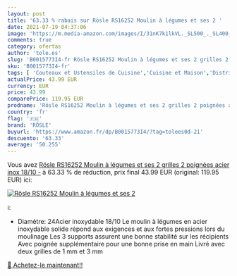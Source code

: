 ```yaml
---
layout: post
title: '63.33 % rabais sur Rösle RS16252 Moulin à légumes et ses 2 '
date: 2021-07-19 04:37:06
image: 'https://m.media-amazon.com/images/I/31nK7k1lkVL._SL500_._SL400_.jpg'
comments: true
category: ofertas
author: 'tole.es'
slug: 'B0015773I4-fr Rösle RS16252 Moulin à légumes et ses 2 grilles 2 poignées...'
sku: 'B0015773I4-fr'
tags: [ 'Couteaux et Ustensiles de Cuisine','Cuisine et Maison','Distributeurs de sauces et dépices','Moulins à légumes','Passoires','Rangement et organisation','Rangement et organisation de cuisine','rösle', ]
actualPrice: 43.99 EUR
currency: EUR
price: 43.99
comparePrice: 119.95 EUR
prodname: 'Rösle RS16252 Moulin à légumes et ses 2 grilles 2 poignées acier inox 18/10 -'
country: 'fr'
flag: '🇫🇷'
brand: 'RÖSLE'
buyurl: 'https://www.amazon.fr/dp/B0015773I4/?tag=tolees0d-21'
descuento: '63.33'
average: '50.255'
---
```


Vous avez [Rösle RS16252 Moulin à légumes et ses 2 grilles 2 poignées acier inox 18/10 -](https://www.amazon.fr/dp/B0015773I4/?tag=tolees0d-21)  à  63.33 % de réduction, prix final  43.99 EUR (original: 119.95 EUR) ici:

[![Rösle RS16252 Moulin à légumes et ses 2 ](https://m.media-amazon.com/images/I/31nK7k1lkVL._SL500_._SL400_.jpg)](https://www.amazon.fr/dp/B0015773I4/?tag=tolees0d-21)

ℹ️:

- Diamètre: 24Acier inoxydable 18/10 Le moulin à légumes en acier inoxydable solide répond aux exigences et aux fortes pressions lors du moulinage Les 3 supports assurent une bonne stabilité sur les récipients Avec poignée supplémentaire pour une bonne prise en main Livré avec deux grilles de 1 mm et 3 mm

[🛒 Achetez-le maintenant!!](https://www.amazon.fr/dp/B0015773I4/?tag=tolees0d-21)
